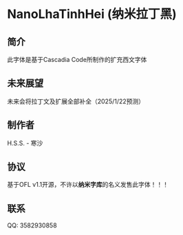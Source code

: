 # NanoLhaTinhHei (纳米拉丁黑)

## 简介
  此字体是基于Cascadia Code所制作的扩充西文字体

## 未来展望

  未来会将拉丁文及扩展全部补全（2025/1/22预测）

## 制作者

  H.S.S. - 寒沙

## 协议

  基于OFL v1.1开源，不许以**纳米字库**的名义发售此字体！！！

## 联系

  QQ: 3582930858
